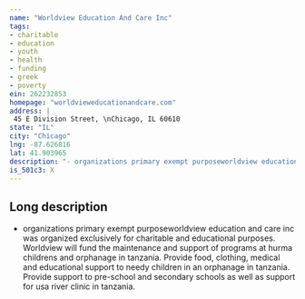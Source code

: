 ```yaml
---
name: "Worldview Education And Care Inc"
tags:
- charitable
- education
- youth
- health
- funding
- greek
- poverty
ein: 262232853
homepage: "worldvieweducationandcare.com"
address: |
 45 E Division Street, \nChicago, IL 60610
state: "IL"
city: "Chicago"
lng: -87.626816
lat: 41.903965
description: "- organizations primary exempt purposeworldview education and care inc was organized exclusively for charitable and educational purposes. Worldview will fund the maintenance and support of programs at hurma childrens and orphanage in tanzania. "
is_501c3: X
---
```


## Long description

- organizations primary exempt purposeworldview education and care inc was organized exclusively for charitable and educational purposes. Worldview will fund the maintenance and support of programs at hurma childrens and orphanage in tanzania. Provide food, clothing, medical and educational support to needy children in an orphanage in tanzania. Provide support to pre-school and secondary schools as well as support for usa river clinic in tanzania. 
